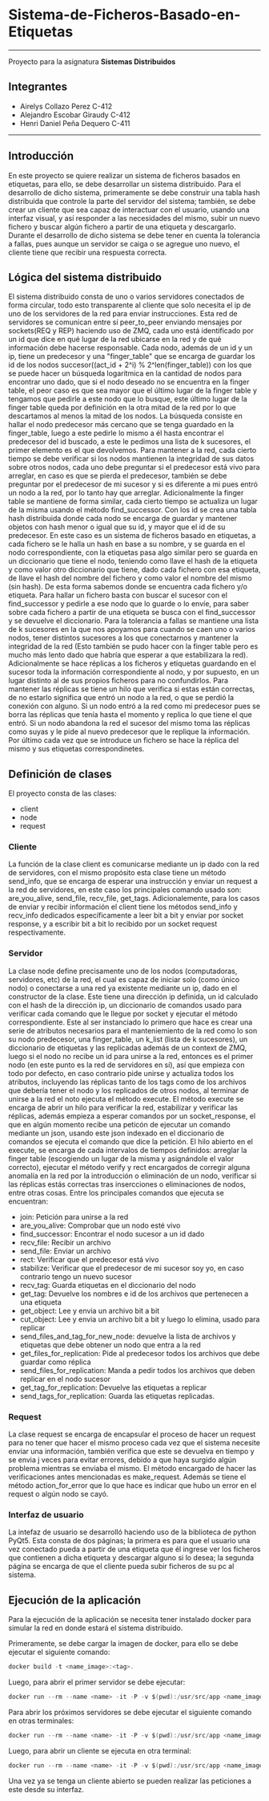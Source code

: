 # Sistema-de-Ficheros-Basado-en-Etiquetas

---

Proyecto para la asignatura **Sistemas Distribuidos**

## Integrantes

- Airelys Collazo Perez C-412
- Alejandro Escobar Giraudy C-412
- Henri Daniel Peña Dequero C-411

---

## Introducción

En este proyecto se quiere realizar un sistema de ficheros basados en etiquetas, para ello,  se debe desarrollar un sistema distribuido. Para el desarrollo de dicho sistema, primeramente se debe construir una tabla hash distribuida que controle la parte del servidor del sistema; también, se debe crear un cliente que sea capaz de interactuar con el usuario, usando una interfaz visual, y así responder a las necesidades del mismo, subir un nuevo fichero y buscar algún fichero a partir de una etiqueta y descargarlo. Durante el desarrollo de dicho sistema se debe tener en cuenta la tolerancia a fallas, pues aunque un servidor se caiga o se agregue uno nuevo, el cliente tiene que recibir una respuesta correcta.

## Lógica del sistema distribuido

El sistema distribuido consta de uno o varios servidores conectados de forma circular, todo esto transparente al cliente que solo necesita el ip de uno de los servidores de la red para enviar instrucciones. Esta red de servidores se comunican entre sí peer_to_peer enviando mensajes por sockets(REQ y REP) haciendo uso de ZMQ, cada uno está identificado por un id que dice en qué lugar de la red ubicarse en la red y de qué información debe hacerse responsable. Cada nodo, además de un id y un ip, tiene un predecesor y una "finger_table" que se encarga de guardar los id de los nodos succesor((act_id + 2^i) % 2^len(finger_table)) con los que se puede hacer un búsqueda logarítmica en la cantidad de nodos para encontrar uno dado, que si el nodo deseado no se encuentra en la finger table, el peor caso es que sea mayor que el último lugar de la finger table y tengamos que pedirle a este nodo que lo busque, este último lugar de la finger table queda por definición en la otra mitad de la red por lo que descartamos al menos la mitad de los nodos. La búsqueda consiste en hallar el nodo predecesor más cercano que se tenga guardado en la finger_table, luego a este pedirle lo mismo a él hasta encontrar el predecesor del id buscado, a este le pedimos una lista de k sucesores, el primer elemento es el que devolvemos. Para mantener a la red, cada cierto tiempo se debe verificar si los nodos mantienen la integridad de sus datos sobre otros nodos, cada uno debe preguntar si el predecesor está vivo para arreglar, en caso es que se pierda el predecesor, también se debe preguntar por el predecesor de mi sucesor y si es diferente a mi pues entró un nodo a la red, por lo tanto hay que arreglar. Adicionalmente la finger table se mantiene de forma similar, cada cierto tiempo se actualiza un lugar de la misma usando el método find_successor. Con los id se crea una tabla hash distribuida donde cada nodo se encarga de guardar y mantener objetos con hash menor o igual que su id, y mayor que el id de su predecesor. En este caso es un sistema de ficheros basado en etiquetas, a cada fichero se le halla un hash en base a su nombre, y se guarda en el nodo correspondiente, con la etiquetas pasa algo similar pero se guarda en un diccionario que tiene el nodo, teniendo como llave el hash de la etiqueta y como valor otro diccionario que tiene, dado cada fichero con esa etiqueta, de llave el hash del nombre del fichero y como valor el nombre del mismo (sin hash). De esta forma sabemos donde se encuentra cada fichero y/o etiqueta. Para hallar un fichero basta con buscar el sucesor con el find_successor y pedirle a ese nodo que lo guarde o lo envíe, para saber sobre cada fichero a partir de una etiqueta se busca con el find_successor y se devuelve el diccionario. Para la tolerancia a fallas se mantiene una lista de k sucesores en la que nos apoyamos para cuando se caen uno o varios nodos, tener distintos sucesores a los que conectarnos y mantener la integridad de la red (Esto también se pudo hacer con la finger table pero es mucho más lento dado que habría que esperar a que estabilizara la red). Adicionalmente se hace réplicas a los ficheros y etiquetas guardando en el sucesor toda la información correspondiente al nodo, y por supuesto, en un lugar distinto al de sus propios ficheros para no confundirlos. Para mantener las réplicas se tiene un hilo que verifica si estas están correctas, de no estarlo significa que entró un nodo a la red, o que se perdió la conexión con alguno. Si un nodo entró a la red como mi predecesor pues se borra las réplicas que tenía hasta el momento y replica lo que tiene el que entró. Si un nodo abandona la red el sucesor del mismo toma las réplicas como suyas y le pide al nuevo predecesor que le replique la información. Por último cada vez que se introduce un fichero se hace la réplica del mismo y sus etiquetas correspondinetes.

## Definición de clases

El proyecto consta de las clases:

- client
- node
- request

### Cliente

La función de la clase client es comunicarse mediante un ip dado con la red de servidores, con el mismo propósito esta clase tiene un método send_info, que se encarga de esperar una instrucción y enviar un request a la red de servidores, en este caso los principales comando usado son: are_you_alive, send_file, recv_file, get_tags. Adicionalemente, para los casos de enviar y recibir información el client tiene los métodos send_info y recv_info dedicados específicamente a leer bit a bit y enviar por socket response, y a escribir bit a bit lo recibido por un socket request respectivamente.

### Servidor

La clase node define precisamente uno de los nodos (computadoras, servidores, etc) de la red, el cual es capaz de iniciar solo (como único nodo) o conectarse a una red ya existente mediante un ip, dado en el constructor de la clase. Este tiene una dirección ip definida, un id calculado con el hash de la dirección ip, un diccionario de comandos usado para verificar cada comando que le llegue por socket y ejecutar el método correspondiente. Este al ser instanciado lo primero que hace es crear una serie de atributos necesarios para el manteniemiento de la red como lo son su nodo predecesor, una finger_table, un k_list (lista de k sucesores), un diccionario de etiquetas y las replicadas además de un context de ZMQ, luego si el nodo no recibe un id para unirse a la red, entonces es el primer nodo (en este punto es la red de servidores en sí), así que empieza con todo por defecto, en caso contrario pide unirse y actualiza todos los atributos, incluyendo las réplicas tanto de los tags como de los archivos que debería tener el nodo y los replicados de otros nodos, al terminar de unirse a la red el noto ejecuta el método execute. El método execute se encarga de abrir un hilo para verificar la red, estabilizar y verificar las réplicas, además empieza a esperar comandos por un socket_response, el que en algún momento recibe una peticón de ejecutar un comando mediante un json, usando este json indexado en el diccionario de comandos se ejecuta el comando que dice la petición. El hilo abierto en el execute, se encarga de cada intervalos de tiempos definidos: arreglar la finger table (escogiendo un lugar de la misma y asignándole el valor correcto), ejecutar el método verify y rect encargados de corregir alguna anomalía en la red por la introducción o eliminación de un nodo, verificar si las réplicas estás correctas tras insercciones o eliminaciones de nodos, entre otras cosas. Entre los principales comandos que ejecuta se encuentran:

- join: Petición para unirse a la red
- are_you_alive: Comprobar que un nodo esté vivo
- find_successor: Encontrar el nodo sucesor a un id dado
- recv_file: Recibir un archivo
- send_file: Enviar un archivo
- rect: Verificar que el predecesor está vivo
- stabilize: Verificar que el predecesor de mi sucesor soy yo, en caso contrario tengo un nuevo sucesor
- recv_tag: Guarda etiquetas en el diccionario del nodo
- get_tag: Devuelve los nombres e id de los archivos que pertenecen a una etiqueta
- get_object: Lee y envia un archivo bit a bit
- cut_object: Lee y envia un archivo bit a bit y luego lo elimina, usado para replicar
- send_files_and_tag_for_new_node: devuelve la lista de archivos y etiquetas que debe obtener un nodo que entra a la red
- get_files_for_replication: Pide al predecesor todos los archivos que debe guardar como réplica
- send_files_for_replication: Manda a pedir todos los archivos que deben replicar en el nodo sucesor
- get_tag_for_replication: Devuelve las etiquetas a replicar
- send_tags_for_replication: Guarda las etiquetas replicadas.

### Request

La clase request se encarga de encapsular el proceso de hacer un request para no tener que hacer el mismo proceso cada vez que el sistema necesite enviar una información, también verifica que este se devuelva en tiempo y se envia j veces para evitar errores, debido a que haya surgido algún problema mientras se enviaba el mismo. El método encargado de hacer las verificaciones antes mencionadas es make_request. Además se tiene el método action_for_error que lo que hace es indicar que hubo un error en el request o algún nodo se cayó.

### Interfaz de usuario

La intefaz de usuario se desarrolló haciendo uso de la biblioteca de python PyQt5. Esta consta de dos páginas; la primera es para que el usuario una vez conectado pueda a partir de una etiqueta que él ingrese ver los ficheros que contienen a dicha etiqueta y descargar alguno si lo desea; la segunda página se encarga de que el cliente pueda subir ficheros de su pc al sistema.

## Ejecución de la aplicación

Para la ejecución de la aplicación se necesita tener instalado docker para simular la red en donde estará el sistema distribuido.

Primeramente, se debe cargar la imagen de docker, para ello se debe ejecutar el siguiente comando:

``` C
docker build -t <name_image>:<tag>.
```

Luego, para abrir el primer servidor se debe ejecutar:

``` C
docker run --rm --name <name> -it -P -v $(pwd):/usr/src/app <name_image>:<tag>
```

Para abrir los próximos servidores se debe ejecutar el siguiente comando en otras terminales:

``` C
docker run --rm --name <name> -it -P -v $(pwd):/usr/src/app <name_image>:<tag> --addr_known "<ip>:<puerto>"
```

Luego, para abrir un cliente se ejecuta en otra terminal:

``` C
docker run --rm --name <name> -it -P -v $(pwd):/usr/src/app <name_image>:<tag> --client
```

Una vez ya se tenga un cliente abierto se pueden realizar las peticiones a este desde su interfaz.
